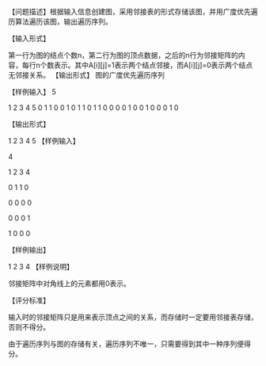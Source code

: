 【问题描述】根据输入信息创建图，采用邻接表的形式存储该图，并用广度优先遍历算法遍历该图，输出遍历序列。



【输入形式】

第一行为图的结点个数n，第二行为图的顶点数据，之后的n行为邻接矩阵的内容，每行n个数表示。其中A[i][j]=1表示两个结点邻接，而A[i][j]=0表示两个结点无邻接关系。
【输出形式】
图的广度优先遍历序列

【样例输入】
 5

1 2 3 4 5 
 0 1 1 0 0
 1 0 1 1 0
 1 1 0 0 0
 0 1 0 0 1
 0 0 0 1 0

【输出形式】

1 2 3 4 5
【样例输入】

4

1 2 3 4

0 1 1 0

0 0 0 0

0 0 0 1

1 0 0 0

【样例输出】

1 2 3 4
【样例说明】

邻接矩阵中对角线上的元素都用0表示。

【评分标准】

输入时的邻接矩阵只是用来表示顶点之间的关系，而存储时一定要用邻接表存储，否则不得分。

由于遍历序列与图的存储有关，遍历序列不唯一，只需要得到其中一种序列便得分。

